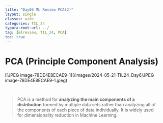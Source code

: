 ```yaml
---
title: "Day06 ML Review PCA(2)"
layout: single
classes: wide
categories: TIL_24
typora-root-url: ../
tag: [mlreview, TIL_24, PCA]
toc: true
---
```


# PCA (Principle Component Analysis) 

![JPEG image-78DE4E8ECAE9-1](/images/2024-05-21-TIL24_Day6/JPEG image-78DE4E8ECAE9-1.jpeg)

<br>

>PCA is a method for **analyzing the main components of a distribution** formed by multiple data sets rather than analyzing all of the components of each piece of data individually. It is widely used for dimensionality reduction in Machine Learning.

